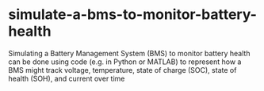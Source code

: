 # simulate-a-bms-to-monitor-battery-health
Simulating a Battery Management System (BMS) to monitor battery health can be done using code (e.g. in Python or MATLAB) to represent how a BMS might track voltage, temperature, state of charge (SOC), state of health (SOH), and current over time
